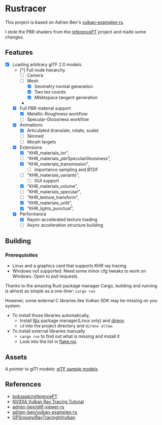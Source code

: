 # Rustracer

This project is based on Adrien Ben's [vulkan-examples-rs](https://github.com/adrien-ben/vulkan-examples-rs).

I stole the PBR shaders from the [referencePT](https://github.com/boksajak/referencePT) project and made some changes.

## Features
* [x] Loading arbitrary glTF 2.0 models
  * [*] Full node hierarchy
    * [ ] Camera
    * [ ] Mesh
      * [x] Geometry normal generation
      * [x] Two tex coords
      * [x] Mikktspace tangent generation
    * 
  * [x] Full PBR material support
    * [x] Metallic-Roughness workflow
    * [ ] Specular-Glossiness workflow
  * [x] Animations
    * [x] Articulated (translate, rotate, scale)
    * [ ] Skinned
    * [ ] Morph targets
  * [x] Extensions
      * [x] "KHR_materials_ior",
      *[ ] "KHR_materials_pbrSpecularGlossiness",
      *[x] "KHR_materials_transmission",
        * [ ] importance sampling and BTDF 
      *[ ] "KHR_materials_variants",
        * [ ] GUI support
      *[x] "KHR_materials_volume",
      * [ ] "KHR_materials_specular",
      *[ ] "KHR_texture_transform",
      *[x] "KHR_materials_unlit",
      *[x] "KHR_lights_punctual",
  *[x] Performance
    * [x] Rayon-accelerated texture loading
    * [ ] Async acceleration structure building 
    
## Building
### Prerequisites
- Linux and a graphics card that supports KHR ray tracing
- Windows not supported. Need some minor cfg tweaks to work on Windows. Open to pull requests.


Thanks to the amazing Rust package manager Cargo, building and running is almost as simple as a one-liner: `cargo run`. 

However, some external C libraries like Vulkan SDK may be missing on you system. 
- To install those libraries automatically,
  - Install [Nix](https://nixos.org/download.html) package manager(Linux only) and [direnv](https://direnv.net). 
  - `cd` into the project directory and `direnv allow`.
- To install external libraries manually
  - `cargo run` to find out what is missing and install it
  - Look into the list in [flake.nix](flake.nix).
  
## Assets
A pointer to glTf models: [glTF sample models](https://github.com/KhronosGroup/glTF-Sample-Models).

## References
- [boksajak/referencePT](https://github.com/boksajak/referencePT)
- [NVIDIA Vulkan Ray Tracing Tutorial](https://nvpro-samples.github.io/vk_raytracing_tutorial_KHR/)
- [adrien-ben/gltf-viewer-rs](https://github.com/adrien-ben/gltf-viewer-rs)
- [adrien-ben/vulkan-examples-rs](https://github.com/adrien-ben/vulkan-examples-rs)
- [GPSnoopy/RayTracingInVulkan](https://github.com/GPSnoopy/RayTracingInVulkan)